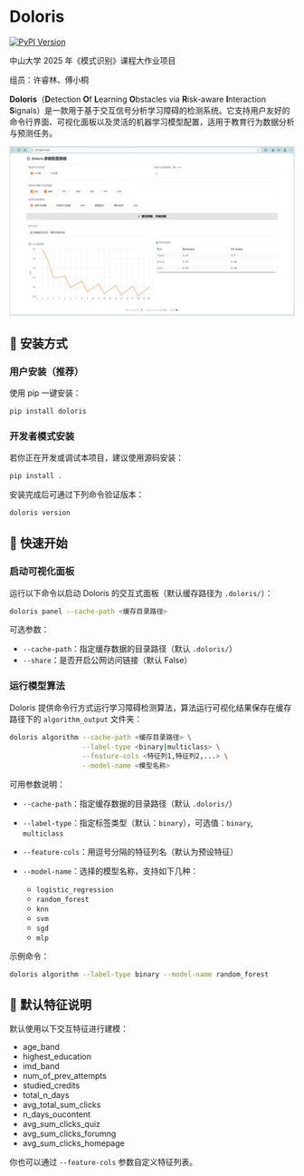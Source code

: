 # Doloris

[![PyPI Version](https://img.shields.io/pypi/v/doloris)](https://pypi.org/project/doloris/)

中山大学 2025 年《模式识别》课程大作业项目

组员：许睿林、傅小桐

**Doloris**（**D**etection **O**f **L**earning **O**bstacles via **R**isk-aware **I**nteraction **S**ignals）是一款用于基于交互信号分析学习障碍的检测系统。它支持用户友好的命令行界面、可视化面板以及灵活的机器学习模型配置，适用于教育行为数据分析与预测任务。

![img](./assets/panel.png)

## 🔧 安装方式

### 用户安装（推荐）

使用 pip 一键安装：

```bash
pip install doloris
```

### 开发者模式安装

若你正在开发或调试本项目，建议使用源码安装：

```bash
pip install .
```

安装完成后可通过下列命令验证版本：

```bash
doloris version
```

## 🚀 快速开始

### 启动可视化面板

运行以下命令以启动 Doloris 的交互式面板（默认缓存路径为 `.doloris/`）：

```bash
doloris panel --cache-path <缓存目录路径>
```

可选参数：

* `--cache-path`：指定缓存数据的目录路径（默认 `.doloris/`）
* `--share`：是否开启公网访问链接（默认 False）

### 运行模型算法

Doloris 提供命令行方式运行学习障碍检测算法，算法运行可视化结果保存在缓存路径下的 `algorithm_output` 文件夹：

```bash
doloris algorithm --cache-path <缓存目录路径> \
                  --label-type <binary|multiclass> \
                  --feature-cols <特征列1,特征列2,...> \
                  --model-name <模型名称>
```

可用参数说明：

* `--cache-path`：指定缓存数据的目录路径（默认 `.doloris/`）
* `--label-type`：指定标签类型（默认：`binary`），可选值：`binary`, `multiclass`
* `--feature-cols`：用逗号分隔的特征列名（默认为预设特征）
* `--model-name`：选择的模型名称，支持如下几种：

  * `logistic_regression`
  * `random_forest`
  * `knn`
  * `svm`
  * `sgd`
  * `mlp`

示例命令：

```bash
doloris algorithm --label-type binary --model-name random_forest
```

## 🧠 默认特征说明

默认使用以下交互特征进行建模：

* age\_band
* highest\_education
* imd\_band
* num\_of\_prev\_attempts
* studied\_credits
* total\_n\_days
* avg\_total\_sum\_clicks
* n\_days\_oucontent
* avg\_sum\_clicks\_quiz
* avg\_sum\_clicks\_forumng
* avg\_sum\_clicks\_homepage

你也可以通过 `--feature-cols` 参数自定义特征列表。